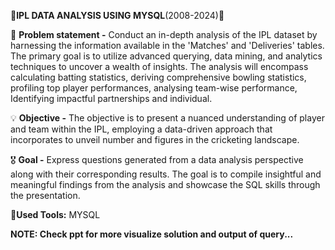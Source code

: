 🏏**IPL DATA ANALYSIS USING MYSQL**(2008-2024)🏏

🔎 **Problem statement -**
Conduct an in-depth analysis of the IPL dataset by harnessing the information available in the 'Matches' and 'Deliveries' tables. The primary goal is to utilize advanced querying, data mining, and analytics techniques to uncover a wealth of insights. The analysis will encompass calculating batting statistics, deriving comprehensive bowling statistics, profiling top player performances, analysing team-wise performance, Identifying impactful partnerships and individual.
 
💡 **Objective -**
The objective is to present a nuanced understanding of player and team within the IPL, employing a data-driven approach that incorporates to unveil number and figures in the cricketing landscape.
 
🎖 **Goal -**
Express questions generated from a data analysis perspective along with their corresponding results. The goal is to compile insightful and meaningful findings from the analysis and showcase the SQL skills through the presentation.

🔦**Used Tools:**
MYSQL

**NOTE: Check ppt for more visualize solution and output of query...**

